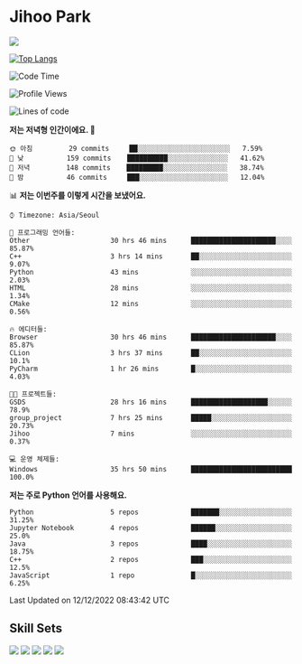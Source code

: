 # Jihoo Park
<!--![mazandi profile](http://mazandi.herokuapp.com/api?handle=wlgn8648&theme=warm) -->

<a href="https://www.linkedin.com/in/parkjihoo/" target="_blank"><img src="https://img.shields.io/badge/linkedin-0A66C2?style=flat-square&logo=linkedin&logoColor=white"/></a>

[![Top Langs](https://github-readme-stats.vercel.app/api/top-langs/?username=park-jihoo&layout=compact)](https://github.com/anuraghazra/github-readme-stats)

<!--START_SECTION:waka-->
![Code Time](http://img.shields.io/badge/Code%20Time-72%20hrs%2042%20mins-blue)

![Profile Views](http://img.shields.io/badge/Profile%20Views-5-blue)

![Lines of code](https://img.shields.io/badge/%EC%A0%80%EB%8A%94%20%EC%97%AC%ED%83%9C%EA%B9%8C%EC%A7%80%20-864%20Thousand%20%EC%A4%84%EC%9D%98%20%EC%BD%94%EB%93%9C%EB%A5%BC%20%EC%9E%91%EC%84%B1%ED%96%88%EC%96%B4%EC%9A%94.-blue)

**저는 저녁형 인간이에요. 🦉** 

```text
🌞 아침         29 commits     ██░░░░░░░░░░░░░░░░░░░░░░░   7.59% 
🌆 낮　         159 commits    ██████████░░░░░░░░░░░░░░░   41.62% 
🌃 저녁         148 commits    █████████░░░░░░░░░░░░░░░░   38.74% 
🌙 밤　         46 commits     ███░░░░░░░░░░░░░░░░░░░░░░   12.04%

```


📊 **저는 이번주를 이렇게 시간을 보냈어요.** 

```text
⌚︎ Timezone: Asia/Seoul

💬 프로그래밍 언어들: 
Other                    30 hrs 46 mins      █████████████████████░░░░   85.87% 
C++                      3 hrs 14 mins       ██░░░░░░░░░░░░░░░░░░░░░░░   9.07% 
Python                   43 mins             ░░░░░░░░░░░░░░░░░░░░░░░░░   2.03% 
HTML                     28 mins             ░░░░░░░░░░░░░░░░░░░░░░░░░   1.34% 
CMake                    12 mins             ░░░░░░░░░░░░░░░░░░░░░░░░░   0.56%

🔥 에디터들: 
Browser                  30 hrs 46 mins      █████████████████████░░░░   85.87% 
CLion                    3 hrs 37 mins       ██░░░░░░░░░░░░░░░░░░░░░░░   10.1% 
PyCharm                  1 hr 26 mins        █░░░░░░░░░░░░░░░░░░░░░░░░   4.03%

🐱‍💻 프로젝트들: 
GSDS                     28 hrs 16 mins      ███████████████████░░░░░░   78.9% 
group_project            7 hrs 25 mins       █████░░░░░░░░░░░░░░░░░░░░   20.73% 
Jihoo                    7 mins              ░░░░░░░░░░░░░░░░░░░░░░░░░   0.37%

💻 운영 체제들: 
Windows                  35 hrs 50 mins      █████████████████████████   100.0%

```

**저는 주로 Python 언어를 사용해요.** 

```text
Python                   5 repos             ███████░░░░░░░░░░░░░░░░░░   31.25% 
Jupyter Notebook         4 repos             ██████░░░░░░░░░░░░░░░░░░░   25.0% 
Java                     3 repos             ████░░░░░░░░░░░░░░░░░░░░░   18.75% 
C++                      2 repos             ███░░░░░░░░░░░░░░░░░░░░░░   12.5% 
JavaScript               1 repo              █░░░░░░░░░░░░░░░░░░░░░░░░   6.25%

```



 Last Updated on 12/12/2022 08:43:42 UTC
<!--END_SECTION:waka-->

## Skill Sets
<a><img src="https://img.shields.io/badge/tensorflow-FF6F00?style=flat-square&logo=tensorflow&logoColor=white"/></a>
<a><img src="https://img.shields.io/badge/mysql-4479A1?style=flat-square&logo=mysql&logoColor=white"/></a>
<a><img src="https://img.shields.io/badge/springboot-6DB33F?style=flat-square&logo=springboot&logoColor=white"/></a>
<a><img src="https://img.shields.io/badge/django-092E20?style=flat-square&logo=django&logoColor=white"/></a>
<a><img src="https://img.shields.io/badge/c++-00599C?style=flat-square&logo=c%2B%2B&logoColor=white"/></a>
<!--
**wlgn8648/wlgn8648** is a ✨ _special_ ✨ repository because its `README.md` (this file) appears on your GitHub profile.

Here are some ideas to get you started:

- 🔭 I’m currently working on ...
- 🌱 I’m currently learning ...
- 👯 I’m looking to collaborate on ...
- 🤔 I’m looking for help with ...
- 💬 Ask me about ...
- 📫 How to reach me: ...
- 😄 Pronouns: ...
- ⚡ Fun fact: ...
-->
